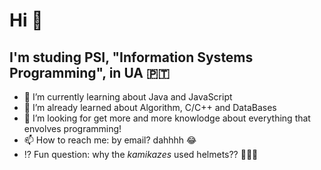 # Hi 👋

## I'm studing PSI, "Information Systems Programming", in UA 🇵🇹

- :floppy_disk: I’m currently learning about Java and JavaScript
- 👀 I’m already learned about Algorithm, C/C++ and DataBases
- 🦾 I’m looking for get more and more knowlodge about everything that envolves programming! 
- 📫 How to reach me: by email? dahhhh :joy:
- ⁉️ Fun question: why the _kamikazes_ used helmets??  😵‍💫🤯
